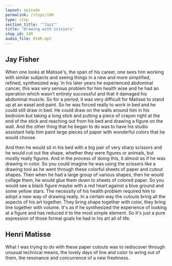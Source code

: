 ```yaml
---
layout: episode
permalink: /stops/14R
type: stop
section_title: '"Jazz"'
title: 'Drawing with scissors'
stop_id: 14R
audio_file: 014R.mp3
---
```


## Jay Fisher

When one looks at Matisse's, the span of his career, one sees him working with similar subjects and seeing things in a new and more simplified, refined, synthesized way.  In his later years he experienced abdominal cancer, this was very serious problem for him health wise and he had an operation which wasn't entirely successful and that it damaged his abdominal muscle.  So for a period, it was very difficult for Matisse to stand up at an easel and paint.  So he was forced really to work in bed and he could still draw in bed.  He could draw on the walls around him in his bedroom but taking a long stick and putting a piece of crayon right at the end of the stick and reaching out from his bed and drawing a figure on the wall.  And the other thing that he began to do was to have his studio assistant help him paint large pieces of paper with wonderful colors that he would choose.

And then he would sit in his bed with a big pair of very sharp scissors and he would cut out the shape, whether they were figures or animals, but mostly really figures.  And in the process of doing this, it almost as if he was drawing in color.  So you could imagine he was using the scissors like a drawing tool as he went through these colorful sheets of paper and cutout shapes.  Then when he had a large group of various shapes, then he would collage them, he would glue them down to sheets of colored paper.  So you would see a black figure maybe with a red heart against a blue ground and some yellow stars.  The necessity of his health problem required him to adopt a new way of drawing really.  In a certain way the cutouts bring all the aspects of his art together.  They bring shape together with color, they bring line together with volume.  It's as if he synthesized the experience of looking at a figure and has reduced it to the most simple element.  So it's just a pure expression of those formal goals he had in his art all of life.

## Henri Matisse

What I was trying to do with these paper cutouts was to rediscover through unusual technical means, the lovely days of line and color to wring out of them, the resonance and concurrence of a new freshness.
